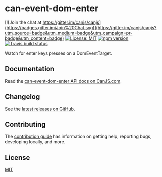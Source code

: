 # can-event-dom-enter

[![Join the chat at https://gitter.im/canjs/canjs](https://badges.gitter.im/Join%20Chat.svg)](https://gitter.im/canjs/canjs?utm_source=badge&utm_medium=badge&utm_campaign=pr-badge&utm_content=badge)
[![License: MIT](https://img.shields.io/badge/License-MIT-blue.svg)](https://github.com/canjs/can-event-dom-enter/blob/master/LICENSE)
[![npm version](https://badge.fury.io/js/can-event-dom-enter.svg)](https://www.npmjs.com/package/can-event-dom-enter)
[![Travis build status](https://travis-ci.org/canjs/can-event-dom-enter.svg?branch=master)](https://travis-ci.org/canjs/can-event-dom-enter)

Watch for enter keys presses on a DomEventTarget.

## Documentation

Read the [can-event-dom-enter API docs on CanJS.com](https://canjs.com/doc/can-event-dom-enter.html).

## Changelog

See the [latest releases on GitHub](https://github.com/canjs/can-event-dom-enter/releases).

## Contributing

The [contribution guide](https://github.com/canjs/can-event-dom-enter/blob/master/CONTRIBUTING.md) has information on getting help, reporting bugs, developing locally, and more.

## License

[MIT](https://github.com/canjs/can-event-dom-enter/blob/master/LICENSE)

